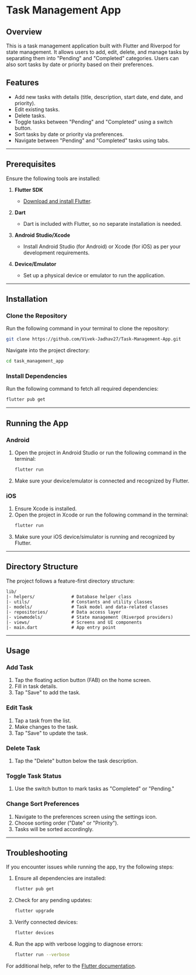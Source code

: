 # Task Management App

## Overview
This is a task management application built with Flutter and Riverpod for state management. It allows users to add, edit, delete, and manage tasks by separating them into "Pending" and "Completed" categories. Users can also sort tasks by date or priority based on their preferences.

## Features
- Add new tasks with details (title, description, start date, end date, and priority).
- Edit existing tasks.
- Delete tasks.
- Toggle tasks between "Pending" and "Completed" using a switch button.
- Sort tasks by date or priority via preferences.
- Navigate between "Pending" and "Completed" tasks using tabs.

---

## Prerequisites
Ensure the following tools are installed:

1. **Flutter SDK**
   - [Download and install Flutter](https://docs.flutter.dev/get-started/install).

2. **Dart**
   - Dart is included with Flutter, so no separate installation is needed.

3. **Android Studio/Xcode**
   - Install Android Studio (for Android) or Xcode (for iOS) as per your development requirements.

4. **Device/Emulator**
   - Set up a physical device or emulator to run the application.

---

## Installation

### Clone the Repository
Run the following command in your terminal to clone the repository:
```bash
git clone https://github.com/Vivek-Jadhav27/Task-Management-App.git
```

Navigate into the project directory:
```bash
cd task_management_app
```

### Install Dependencies
Run the following command to fetch all required dependencies:
```bash
flutter pub get
```

---

## Running the App

### Android
1. Open the project in Android Studio or run the following command in the terminal:
   ```bash
   flutter run
   ```
2. Make sure your device/emulator is connected and recognized by Flutter.

### iOS
1. Ensure Xcode is installed.
2. Open the project in Xcode or run the following command in the terminal:
   ```bash
   flutter run
   ```
3. Make sure your iOS device/simulator is running and recognized by Flutter.

---

## Directory Structure
The project follows a feature-first directory structure:

```
lib/
|- helpers/              # Database helper class
|- utils/                # Constants and utility classes
|- models/               # Task model and data-related classes
|- repositories/         # Data access layer
|- viewmodels/           # State management (Riverpod providers)
|- views/                # Screens and UI components
|- main.dart             # App entry point
```

---

## Usage

### Add Task
1. Tap the floating action button (FAB) on the home screen.
2. Fill in task details.
3. Tap "Save" to add the task.

### Edit Task
1. Tap a task from the list.
2. Make changes to the task.
3. Tap "Save" to update the task.

### Delete Task
1. Tap the "Delete" button below the task description.

### Toggle Task Status
1. Use the switch button to mark tasks as "Completed" or "Pending."

### Change Sort Preferences
1. Navigate to the preferences screen using the settings icon.
2. Choose sorting order ("Date" or "Priority").
3. Tasks will be sorted accordingly.

---

## Troubleshooting
If you encounter issues while running the app, try the following steps:

1. Ensure all dependencies are installed:
   ```bash
   flutter pub get
   ```
2. Check for any pending updates:
   ```bash
   flutter upgrade
   ```
3. Verify connected devices:
   ```bash
   flutter devices
   ```
4. Run the app with verbose logging to diagnose errors:
   ```bash
   flutter run --verbose
   ```

For additional help, refer to the [Flutter documentation](https://docs.flutter.dev/).


